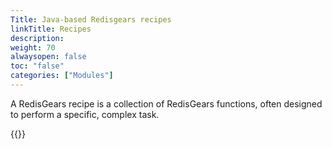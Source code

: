 ```yaml
---
Title: Java-based Redisgears recipes
linkTitle: Recipes 
description:
weight: 70
alwaysopen: false
toc: "false"
categories: ["Modules"]
---
```


A RedisGears recipe is a collection of RedisGears functions, often designed to perform a specific, complex task.

{{<table-children columnNames="Recipe,Description" columnSources="LinkTitle,Description" enableLinks="LinkTitle">}}
